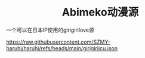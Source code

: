 <h1 align="center">Abimeko动漫源</h1>
一个可以在日本IP使用的girigirilove源

https://raw.githubusercontent.com/SZMY-haruhi/haruhi/refs/heads/main/girigiriicu.json
